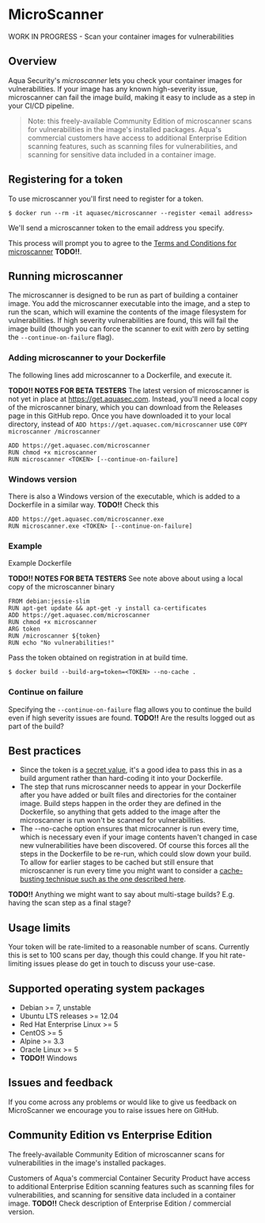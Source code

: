 # MicroScanner
WORK IN PROGRESS - Scan your container images for vulnerabilities

## Overview
Aqua Security's *microscanner* lets you check your container images for vulnerabilities. If your image has any known high-severity issue, microscanner can fail the image build, making it easy to include as a step in your CI/CD pipeline. 

> Note: this freely-available Community Edition of microscanner scans for vulnerabilities in the image's installed packages. Aqua's commercial customers have access to additional Enterprise Edition scanning features, such as scanning files for vulnerabilities, and scanning for sensitive data included in a container image.

## Registering for a token
To use microscanner you'll first need to register for a token. 

```
$ docker run --rm -it aquasec/microscanner --register <email address>
```

We'll send a microscanner token to the email address you specify. 

This process will prompt you to agree to the [Terms and Conditions for microscanner]() **TODO!!**.

## Running microscanner 
The microscanner is designed to be run as part of building a container image. You add the microscanner executable into the image, and a step to run the scan, which will examine the contents of the image filesystem for vulnerabilities. If high severity vulnerabilities are found, this will fail the image build (though you can force the scanner to exit with zero by setting the ```--continue-on-failure``` flag).

### Adding microscanner to your Dockerfile
The following lines add microscanner to a Dockerfile, and execute it.

**TODO!! NOTES FOR BETA TESTERS** The latest version of microscanner is not yet in place at https://get.aquasec.com. Instead, you'll need a local copy of the microscanner binary, which you can download from the Releases page in this GitHub repo. Once you have downloaded it to your local directory, instead of ```ADD https://get.aquasec.com/microscanner``` use ```COPY microscanner /microscanner```

```
ADD https://get.aquasec.com/microscanner
RUN chmod +x microscanner
RUN microscanner <TOKEN> [--continue-on-failure]
```

### Windows version
There is also a Windows version of the executable, which is added to a Dockerfile in a similar way. **TODO!!** Check this
```
ADD https://get.aquasec.com/microscanner.exe
RUN microscanner.exe <TOKEN> [--continue-on-failure]
```

### Example 
Example Dockerfile

**TODO!! NOTES FOR BETA TESTERS** See note above about using a local copy of the microscanner binary

```
FROM debian:jessie-slim
RUN apt-get update && apt-get -y install ca-certificates
ADD https://get.aquasec.com/microscanner
RUN chmod +x microscanner
ARG token
RUN /microscanner ${token}
RUN echo "No vulnerabilities!"
```
Pass the token obtained on registration in at build time.
```
$ docker build --build-arg=token=<TOKEN> --no-cache .
```
### Continue on failure
Specifying the ```--continue-on-failure``` flag allows you to continue the build even if high severity issues are found. **TODO!!** Are the results logged out as part of the build? 

## Best practices 

* Since the token is a [secret value](https://blog.aquasec.com/managing-secrets-in-docker-containers), it's a good idea to pass this in as a build argument rather than hard-coding it into your Dockerfile. 
* The step that runs microscanner needs to appear in your Dockerfile after you have added or built files and directories for the container image. Build steps happen in the order they are defined in the Dockerfile, so anything that gets added to the image after the microscanner is run won't be scanned for vulnerabilities. 
* The --no-cache option ensures that microcanner is run every time, which is necessary even if your image contents haven't changed in case new vulnerabilities have been discovered. Of course this forces all the steps in the Dockerfile to be re-run, which could slow down your build. To allow for earlier stages to be cached but still ensure that microscanner is run every time you might want to consider a [cache-busting technique such as the one described here](https://github.com/moby/moby/issues/1996#issuecomment-185872769).

**TODO!!** Anything we might want to say about multi-stage builds? E.g. having the scan step as a final stage? 

## Usage limits
Your token will be rate-limited to a reasonable number of scans. Currently this is set to 100 scans per day, though this could change. If you hit rate-limiting issues please do get in touch to discuss your use-case.  

## Supported operating system packages

* Debian >= 7, unstable
* Ubuntu LTS releases >= 12.04
* Red Hat Enterprise Linux >= 5
* CentOS >= 5
* Alpine >= 3.3
* Oracle Linux >= 5
* **TODO!!** Windows

## Issues and feedback
If you come across any problems or would like to give us feedback on MicroScanner we encourage you to raise issues here on GitHub. 

## Community Edition vs Enterprise Edition

The freely-available Community Edition of microscanner scans for vulnerabilities in the image's installed packages. 

Customers of Aqua's commercial Container Security Product have access to additional Enterprise Edition scanning features such as scanning files for vulnerabilities, and scanning for sensitive data included in a container image.  **TODO!!** Check description of Enterprise Edition / commercial version. 
